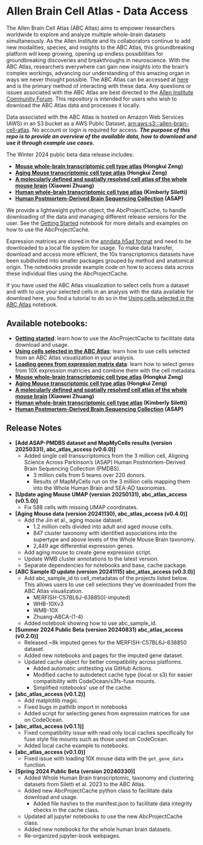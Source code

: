 # Allen Brain Cell Atlas - Data Access

The Allen Brain Cell Atlas (ABC Atlas) aims to empower researchers worldwide to
explore and analyze multiple whole-brain datasets simultaneously. As the Allen
Institute and its collaborators continue to add new modalities, species, and
insights to the ABC Atlas, this groundbreaking platform will keep growing,
opening up endless possibilities for groundbreaking discoveries and
breakthroughs in neuroscience. With the ABC Atlas, researchers everywhere can
gain new insights into the brain’s complex workings, advancing our
understanding of this amazing organ in ways we never thought possible. The
ABC Atlas can be accessed at [here](https://portal.brain-map.org/atlases-and-data/bkp/abc-atlas)
and is the primary method of interacting with these data. Any questions or
issues associated with the ABC Atlas are best directed to the [Allen Institute
Community Forum](https://community.brain-map.org/). This repository is intended
for users who wish to download the ABC Atlas data and processes it locally.

Data associated with the ABC Atlas is hosted on Amazon Web Services (AWS) in an
S3 bucket as a AWS Public Dataset, [arn:aws:s3:::allen-brain-cell-atlas](https://allen-brain-cell-atlas.s3.us-west-2.amazonaws.com/index.html).
No account or login is required for access. ***The purpose of this repo is to
provide an overview of the available data, how to download and use it through
example use cases.***

The Winter 2024 public beta data release includes:
* **[Mouse whole-brain transcriptomic cell type atlas](descriptions/WMB_dataset.md)
  (Hongkui Zeng)**
* **[Aging Mouse transcriptomic cell type atlas](descriptions/Zeng_Aging_Mouse_dataset.md)
  (Hongkui Zeng)**
* **[A molecularly defined and spatially resolved cell atlas of the whole mouse brain](descriptions/Zhuang_dataset.md)
  (Xiaowei Zhuang)**
* **[Human whole-brain transcriptomic cell type atlas](descriptions/WHB_dataset.md)
  (Kimberly Siletti)**
* **[Human Postmortem-Derived Brain Sequencing Collection](descriptions/ASAP-PMDBS_dataset.md)
  (ASAP)**

We provide a lightweight python object, the AbcProjectCache, to handle
downloading of the data and managing different release versions for the user.
See the [Getting Started](notebooks/getting_started.ipynb) notebook for more
details and examples on how to use the AbcProjectCache.

Expression matrices are stored in the
[anndata h5ad format](https://anndata.readthedocs.io/en/latest/) and need to
be downloaded to a local file system for usage. To make data transfer, download
and access more efficient, the 10x transcriptomics datasets have been
subdivided into smaller packages grouped by method and anatomical origin. The
notebooks provide example code on how to access data across these individual
files using the AbcProjectCache.

If you have used the ABC Atlas visualization to select cells from a dataset and
with to use your selected cells in an analysis with the data available for
download here, you find a tutorial to do so in the
[Using cells selected in the ABC Atlas](notebooks/abc_atlas_selection_example.ipynb)
notebook.

## Available notebooks:

* [**Getting started**](notebooks/getting_started.ipynb): learn how to use the
  AbcProjectCache to facilitate data download and usage.
* [**Using cells selected in the ABC Atlas**](notebooks/abc_atlas_selection_example.ipynb): learn how
  to use cells selected from an ABC Atlas visualization in your analysis.
* [**Loading genes from expression matrix data**](notebooks/general_accessing_10x_snRNASeq_tutorial.ipynb):
  learn how to select genes from 10X expression matricies and combine them with
  the cell metadata.
* **[Mouse whole-brain transcriptomic cell type atlas](descriptions/notebook_subtitle1.md)
  (Hongkui Zeng)**
* **[Aging Mouse transcriptomic cell type atlas](descriptions/Zeng_Aging_Mouse_notebooks.md)
  (Hongkui Zeng)**
* **[A molecularly defined and spatially resolved cell atlas of the whole
  mouse brain](descriptions/notebook_subtitle4.md)
  (Xiaowei Zhuang)**
* **[Human whole-brain transcriptomic cell type atlas](descriptions/WHB_notebooks.md)
  (Kimberly Siletti)**
* **[Human Postmortem-Derived Brain Sequencing Collection](descriptions/ASAP-PMDBS_notebooks.md)
  (ASAP)**

## Release Notes
* **[Add ASAP-PMDBS dataset and MapMyCells results (version 20250331), abc_atlas_access (v0.6.0)]**
  * Added single cell transscriptomics from the 3 million cell, Aligning Science
    Across Parkinson’s (ASAP) Human Postmortem-Derived Brain Sequencing
    Collection (PMDBS).
    * 3 million cells from 5 teams over 220 donors.
    * Results of MapMyCells run on the 3 million cells mapping them into
      the Whole Human Brain and SEA-AD taxonomies.
* **[Update aging Mouse UMAP (version 20250131), abc_atlas_access (v0.5.0)]**
  * Fix 588 cells with missing UMAP coordinates.
* **[Aging Mouse data (version 20241130), abc_atlas_access (v0.4.0)]**
  * Add the Jin et al., aging mouse dataset.
    * 1.2 million cells divided into adult and aged mouse cells.
    * 847 cluster taxonomy with identified associations into the supertype and
      above levels of the Whole Mouse Brain taxonomy.
    * 2,449 age differential expression genes.
  * Add aging mouse to create gene expression script.
  * Update WMB cluster annotations to the latest version.
  * Separate dependencies for notebooks and base, cache package.
* **[ABC Sample ID update (version 20241115) abc_atlas_access (v0.3.0)]**
  * Add abc_sample_id to cell_metadatas of the projects listed below. This
    allows users to use cell selections they've downloaded from the ABC Atlas
    visualization.
    * MERFISH-C57BL6J-638850(-imputed)
    * WHB-10Xv3
    * WMB-10X
    * Zhuang-ABCA-(1-4)
  * Added notebook showing how to use abc_sample_id.
* **[Summer 2024 Public Beta (version 20240831) abc_atlas_access (v0.2.0)]**
  * Released ~8k imputed genes for the MERFISH-C57BL6J-638850 dataset.
  * Added new notebooks and pages for the imputed gene dataset.
  * Updated cache object for better compatibility across platforms.
    * Added automatic unittesting via GitHub Actions.
    * Modified cache to autodetect cache type (local or s3) for easier
      compatibility with CodeOcean/s3fs-fuse mounts.
    * Simplified notebooks' use of the cache.
* **[abc_atlas_access (v0.1.2)]**
  * Add matplotlib magic.
  * Fixed bugs in pathlib import in notebooks
  * Added script for selecting genes from expression matrices for use on
    CodeOcean.
* **[abc_atlas_access (v0.1.1)]**
  * Fixed compatibility issue with read only local caches specifically for
    fuse style file mounts such as those used on CodeOcean.
  * Added local cache example to notebooks.
* **[abc_atlas_access (v0.1.0)]**
  * Fixed issue with loading 10X mouse data with the `get_gene_data` function.
* **[Spring 2024 Public Beta (version 20240330)]**
  * Added Whole Human Brain transcriptomic, taxonomy and clustering datasets
    from Siletti et al. 2023 to the ABC Atlas.
  * Added new AbcProjectCache python class to facilitate data download and
    usage.
    * Added file hashes to the manifest.json to facilitate data integrity
      checks in the cache class.
  * Updated all jupyter notebooks to use the new AbcProjectCache class.
  * Added new notebooks for the whole human brain datasets.
  * Re-organized jupyter-book webpages.
